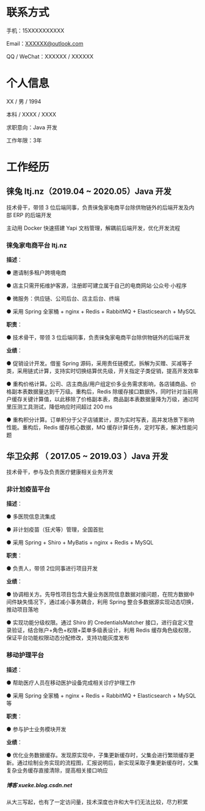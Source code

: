 # 联系方式

手机：15XXXXXXXXXX

Email：XXXXXX@outlook.com

QQ / WeChat：XXXXXX / XXXXXX

# 个人信息

XX / 男 / 1994

本科 / XXXX / XXXX

求职意向：Java 开发

工作年限：3年

# 工作经历

## 徕兔  ltj.nz（2019.04 ~ 2020.05）Java 开发

技术骨干，带领 3 位后端同事，负责徕兔家电商平台除供物链外的后端开发及内部 ERP 的后端开发

主动用 Docker 快速搭建 Yapi 文档管理，解耦前后端开发，优化开发流程

### 徕兔家电商平台 ltj.nz

**描述**：

● 邀请制多租户跨境电商

● 店主只需开拓维护客源，注册即可建立属于自己的电商网站·公众号·小程序

● 微服务：供应链、公司后台、店主后台、终端

● 采用 Spring 全家桶 + nginx + Redis + RabbitMQ + Elasticsearch + MySQL

**职责**：

● 技术骨干，带领 3 位后端同事，负责徕兔家电商平台除供物链外的后端开发

**业绩**：

● 促销设计开发。借鉴 Spring 源码，采用责任链模式，拆解为买赠、买减等子类，采用链式计算，支持实时切换结算优先级，开关指定子类促销，提高开发效率

● 重构价格计算。公司、店主商品/用户组定价多业务需求影响，各店铺商品、价格副本表数据量达到千万级。重构后，Redis 除缓存接口数据外，同时针对当前用户缓存关键计算值，以此移除了价格副本表，商品副本表数据量降为万级，通过阿里压测工具测试，降低响应时间超过 200 ms

● 重构积分计算。订单积分于父子店铺累计，原为实时写表，高并发场景下影响性能。重构后，Redis 缓存核心数据，MQ 缓存计算任务，定时写表，解决性能问题

## 华卫众邦 （ 2017.05 ~ 2019.03 ）Java 开发

技术骨干，参与及负责医疗健康相关业务开发

### 非计划疫苗平台 

**描述**：

● 多医院信息流集成

● 非计划疫苗（狂犬等）管理，全国首批

● 采用 Spring + Shiro + MyBatis + nginx + Redis  + MySQL

**职责**：

● 负责人，带领 2位同事进行项目开发

**业绩**：

● 协调相关方。先导性项目包含大量业务医院信息数据对接问题，在院方数据中间件缺失情况下，通过减小事务耦合，利用 Spring  整合多数据源实现动态切换，推动项目落地

● 实现功能分级权限。通过 Shiro 的 CredentialsMatcher 接口，进行自定义登录验证，结合账户+角色+权限+菜单多级表设计，利用 Redis 缓存角色级权限，保证平台功能权限动态分配修改，支持功能灰度发布


### 移动护理平台

**描述**：

● 帮助医疗人员在移动医护设备完成相关诊疗护理工作

● 采用 Spring 全家桶 + nginx + Redis + RabbitMQ + Elasticsearch + MySQL 等

**职责**：

● 参与护士业务模块开发

**业绩**：

● 优化业务数据缓存。发现原实现中，子集更新缓存时，父集会进行繁琐缓存更新。通过绘制业务实现的流程图，汇报说明后，新实现采取子集更新缓存时，父集复杂业务缓存直接清除，提高相关接口响应

##### 博客 xueke.blog.csdn.net

从大三写起，也有了一定访问量，技术深度也许和大牛们无法比较，尽力积累

